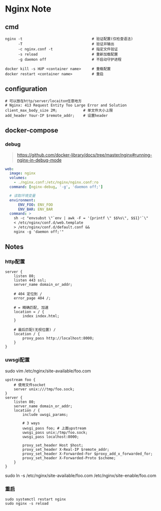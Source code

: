 Nginx Note
===========

cmd
---

    nginx -t                                # 验证配置(仅检查语法)
          -T                                # 验证并输出
          -c nginx.conf -t                  # 指定文件验证
          -s reload                         # 重新加载配置
          -g daemon off                     # 不启动守护进程

    docker kill -s HUP <container name>     # 重载配置
    docker restart <container name>         # 重启

configuration
-------------

    # 可以放在http/server/locaiton任意地方
    # Nginx: 413 Request Entity Too Large Error and Solution
    client_max_body_size 2M;            # 单文件大小上限
    add_header Your-IP $remote_addr;    # 设置header

docker-compose
--------------

### debug

> <https://github.com/docker-library/docs/tree/master/nginx#running-nginx-in-debug-mode>

``` yaml
web:
  image: nginx
  volumes:
    - ./nginx.conf:/etc/nginx/nginx.conf:ro
  command: [nginx-debug, '-g', 'daemon off;']

  # 读取环境变量
  environment:
      ENV_FOO: ENV_FOO
      ENV_BAR: ENV_BAR
  command: >
    sh -c "envsubst \"`env | awk -F = '{printf \" $$%s\", $$1}'`\"
    < /etc/nginx/conf.d/web.template
    > /etc/nginx/conf.d/default.conf &&
    nginx -g 'daemon off;'"
```

Notes
-----

### http配置

``` nginx
server {
    listen 80;
    listen 443 ssl;
    server_name domain_or_addr;

    # 404 定位到 /
    error_page 404 /;

    # = 精确匹配, 加速
    location = / {
        index index.html;
    }

    # 最后匹配(无视位置) /
    location / {
        proxy_pass http://localhost:8000;
    }
}
```

### uwsgi配置

sudo vim /etc/nginx/site-available/foo.com

``` nginx
upstream foo {
    # 使用文件socket
    server unix:///tmp/foo.sock;
}
server {
    listen 80;
    server_name domain_or_addr;
    location / {
        include uwsgi_params;

        # 3 ways
        uwsgi_pass foo; # 上面upstream
        uwsgi_pass unix:/tmp/foo.sock;
        uwsgi_pass localhost:8000;

        proxy_set_header Host $host;
        proxy_set_header X-Real-IP $remote_addr;
        proxy_set_header X-Forwarded-For $proxy_add_x_forwarded_for;
        proxy_set_header X-Forwarded-Proto $scheme;
    }
}
```

sudo ln -s /etc/nginx/site-available/foo.com /etc/nginx/site-enable/foo.com

### 重启

    sudo systemctl restart nginx
    sudo nginx -s reload
